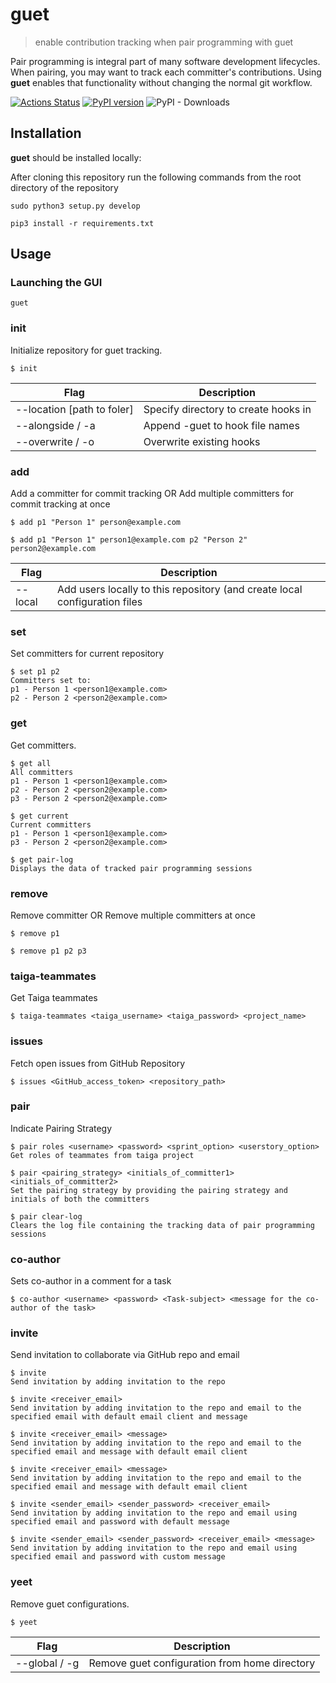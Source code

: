 # guet

> enable contribution tracking when pair programming with guet

Pair programming is integral part of many software development lifecycles. When pairing, you may want to track each committer's contributions. Using **guet** enables that functionality without changing the normal git workflow.

[![Actions Status](https://github.com/chiptopher/guet/workflows/guetci/badge.svg)](https://github.com/chiptopher/guet/workflows/guetci/badge.svg)
[![PyPI version](https://badge.fury.io/py/guet.svg)](https://badge.fury.io/py/guet)
![PyPI - Downloads](https://img.shields.io/pypi/dm/guet)

## Installation

**guet** should be installed locally:

After cloning this repository run the following commands from the root directory of the repository
```
sudo python3 setup.py develop
```
```
pip3 install -r requirements.txt
```

## Usage

### Launching the GUI
```
guet
```

### init

Initialize repository for guet tracking.

```
$ init
```

| Flag                        | Description                          |
| --------------------------- | ------------------------------------ |
| --location [path to foler]  | Specify directory to create hooks in |
| --alongside / -a            | Append -guet to hook file names      |
| --overwrite / -o            | Overwrite existing hooks             |


### add

Add a committer for commit tracking
OR
Add multiple committers for commit tracking at once

```
$ add p1 "Person 1" person@example.com

$ add p1 "Person 1" person1@example.com p2 "Person 2" person2@example.com 

```

| Flag                        | Description                           |
| --------------------------- | ------------------------------------  |
| --local                     | Add users locally to this repository (and create local configuration files |


### set

Set committers for current repository

```
$ set p1 p2
Committers set to:
p1 - Person 1 <person1@example.com>
p2 - Person 2 <person2@example.com>
```

### get

Get committers.

```
$ get all
All committers
p1 - Person 1 <person1@example.com>
p2 - Person 2 <person2@example.com>
p3 - Person 2 <person2@example.com>

$ get current
Current committers
p1 - Person 1 <person1@example.com>
p3 - Person 2 <person2@example.com>

$ get pair-log
Displays the data of tracked pair programming sessions
```

### remove

Remove committer
OR
Remove multiple committers at once

```
$ remove p1

$ remove p1 p2 p3

```

### taiga-teammates

Get Taiga teammates

```
$ taiga-teammates <taiga_username> <taiga_password> <project_name>
```

### issues
Fetch open issues from GitHub Repository

```
$ issues <GitHub_access_token> <repository_path>
```

### pair
Indicate Pairing Strategy

```
$ pair roles <username> <password> <sprint_option> <userstory_option>
Get roles of teammates from taiga project

$ pair <pairing_strategy> <initials_of_committer1> <initials_of_committer2>
Set the pairing strategy by providing the pairing strategy and initials of both the committers

$ pair clear-log
Clears the log file containing the tracking data of pair programming sessions
```

### co-author
Sets co-author in a comment for a task

```
$ co-author <username> <password> <Task-subject> <message for the co-author of the task>

```

### invite

Send invitation to collaborate via GitHub repo and email

```
$ invite 
Send invitation by adding invitation to the repo

$ invite <receiver_email>
Send invitation by adding invitation to the repo and email to the specified email with default email client and message

$ invite <receiver_email> <message>
Send invitation by adding invitation to the repo and email to the specified email and message with default email client

$ invite <receiver_email> <message>
Send invitation by adding invitation to the repo and email to the specified email and message with default email client

$ invite <sender_email> <sender_password> <receiver_email> 
Send invitation by adding invitation to the repo and email using specified email and password with default message

$ invite <sender_email> <sender_password> <receiver_email> <message>
Send invitation by adding invitation to the repo and email using specified email and password with custom message
```

### yeet

Remove guet configurations.

```
$ yeet
```

| Flag                        | Description                           |
| --------------------------- | ------------------------------------  |
| --global / -g               | Remove guet configuration from home directory
